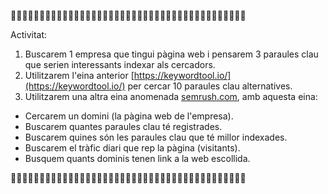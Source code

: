 🔎🔎🔎🔎🔎🔎🔎🔎🔎🔎🔎🔎🔎🔎🔎🔎🔎🔎🔎🔎🔎🔎🔎🔎🔎🔎🔎🔎🔎🔎🔎🔎🔎🔎🔎🔎🔎🔎🔎🔎🔎

Activitat:

1. Buscarem 1 empresa que tingui pàgina web i pensarem 3 paraules clau que serien interessants indexar als cercadors.
2. Utilitzarem l'eina anterior [https://keywordtool.io/](https://keywordtool.io/) per cercar 10 paraules clau alternatives.
3. Utilitzarem una altra eina anomenada [semrush.com](https://www.semrush.com/analytics/organic/overview?db=us), amb aquesta eina:
  - Cercarem un domini (la pàgina web de l'empresa).
  - Buscarem quantes paraules clau té registrades.
  - Buscarem quines són les paraules clau que té millor indexades.
  - Buscarem el tràfic diari que rep la pàgina (visitants).
  - Busquem quants dominis tenen link a la web escollida.

🔎🔎🔎🔎🔎🔎🔎🔎🔎🔎🔎🔎🔎🔎🔎🔎🔎🔎🔎🔎🔎🔎🔎🔎🔎🔎🔎🔎🔎🔎🔎🔎🔎🔎🔎🔎🔎🔎🔎🔎🔎
